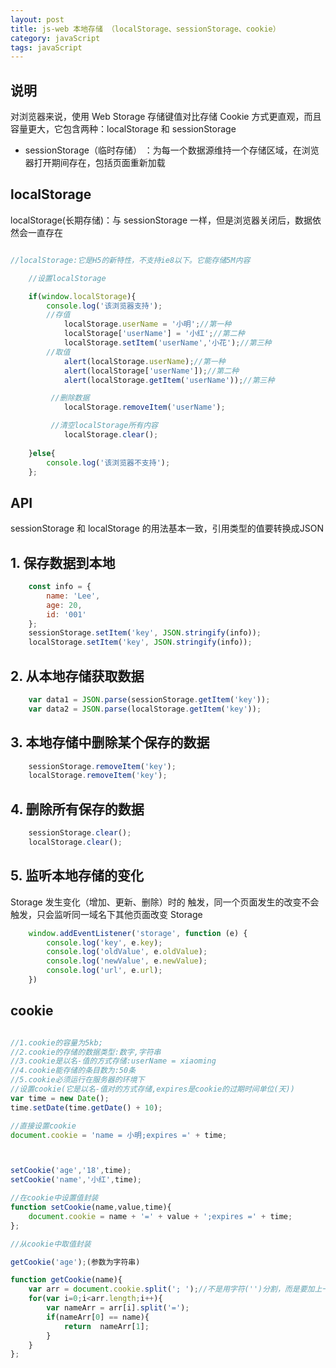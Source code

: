 ```yaml
---
layout: post
title: js-web 本地存储 （localStorage、sessionStorage、cookie）
category: javaScript
tags: javaScript 
---
```


## 说明

对浏览器来说，使用 Web Storage 存储键值对比存储 Cookie 方式更直观，而且容量更大，它包含两种：localStorage 和 sessionStorage

- sessionStorage（临时存储） ：为每一个数据源维持一个存储区域，在浏览器打开期间存在，包括页面重新加载

## localStorage

<span class="code">localStorage(长期存储)</span>：与 sessionStorage 一样，但是浏览器关闭后，数据依然会一直存在

```javascript

//localStorage:它是H5的新特性，不支持ie8以下。它能存储5M内容

    //设置localStorage

    if(window.localStorage){
        console.log('该浏览器支持');
        //存值
            localStorage.userName = '小明';//第一种
            localStorage['userName'] = '小红';//第二种
            localStorage.setItem('userName','小花');//第三种
        //取值
            alert(localStorage.userName);//第一种
            alert(localStorage['userName']);//第二种
            alert(localStorage.getItem('userName'));//第三种

         //删除数据
            localStorage.removeItem('userName');

         //清空localStorage所有内容
            localStorage.clear();
         
    }else{
        console.log('该浏览器不支持');
    };

```

 

## API

sessionStorage 和 localStorage 的用法基本一致，引用类型的值要转换成JSON

## 1. 保存数据到本地

```javascript
    const info = {
        name: 'Lee',
        age: 20,
        id: '001'
    };
    sessionStorage.setItem('key', JSON.stringify(info));
    localStorage.setItem('key', JSON.stringify(info));
```

## 2. 从本地存储获取数据

```javascript
    var data1 = JSON.parse(sessionStorage.getItem('key'));
    var data2 = JSON.parse(localStorage.getItem('key'));
```

## 3. 本地存储中删除某个保存的数据

```javascript
    sessionStorage.removeItem('key');
    localStorage.removeItem('key');
```

## 4. 删除所有保存的数据

```javascript
    sessionStorage.clear();
    localStorage.clear();
```

## 5. 监听本地存储的变化

Storage 发生变化（增加、更新、删除）时的 触发，同一个页面发生的改变不会触发，只会监听同一域名下其他页面改变 Storage

```javascript
    window.addEventListener('storage', function (e) {
        console.log('key', e.key);
        console.log('oldValue', e.oldValue);
        console.log('newValue', e.newValue);
        console.log('url', e.url);
    })
```

## cookie

```javascript

//1.cookie的容量为5kb;
//2.cookie的存储的数据类型:数字,字符串
//3.cookie是以名-值的方式存储:userName = xiaoming
//4.cookie能存储的条目数为:50条
//5.cookie必须运行在服务器的环境下
//设置cookie(它是以名-值对的方式存储,expires是cookie的过期时间单位(天))
var time = new Date();
time.setDate(time.getDate() + 10);

//直接设置cookie
document.cookie = 'name = 小明;expires =' + time;



setCookie('age','18',time);
setCookie('name','小红',time);

//在cookie中设置值封装
function setCookie(name,value,time){
    document.cookie = name + '=' + value + ';expires =' + time;
};

//从cookie中取值封装

getCookie('age');(参数为字符串)

function getCookie(name){
    var arr = document.cookie.split('; ');//不是用字符('')分割，而是要加上一个空格(' ')来分割
    for(var i=0;i<arr.length;i++){
        var nameArr = arr[i].split('=');
        if(nameArr[0] == name){
            return  nameArr[1];
        }
    }
};

```











